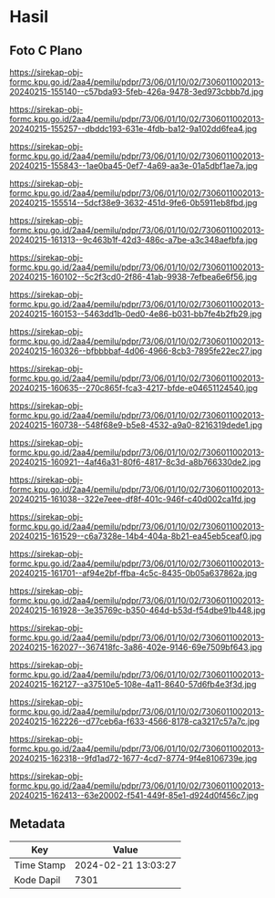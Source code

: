 # Hasil

## Foto C Plano

https://sirekap-obj-formc.kpu.go.id/2aa4/pemilu/pdpr/73/06/01/10/02/7306011002013-20240215-155140--c57bda93-5feb-426a-9478-3ed973cbbb7d.jpg

https://sirekap-obj-formc.kpu.go.id/2aa4/pemilu/pdpr/73/06/01/10/02/7306011002013-20240215-155257--dbddc193-631e-4fdb-ba12-9a102dd6fea4.jpg

https://sirekap-obj-formc.kpu.go.id/2aa4/pemilu/pdpr/73/06/01/10/02/7306011002013-20240215-155843--1ae0ba45-0ef7-4a69-aa3e-01a5dbf1ae7a.jpg

https://sirekap-obj-formc.kpu.go.id/2aa4/pemilu/pdpr/73/06/01/10/02/7306011002013-20240215-155514--5dcf38e9-3632-451d-9fe6-0b5911eb8fbd.jpg

https://sirekap-obj-formc.kpu.go.id/2aa4/pemilu/pdpr/73/06/01/10/02/7306011002013-20240215-161313--9c463b1f-42d3-486c-a7be-a3c348aefbfa.jpg

https://sirekap-obj-formc.kpu.go.id/2aa4/pemilu/pdpr/73/06/01/10/02/7306011002013-20240215-160102--5c2f3cd0-2f86-41ab-9938-7efbea6e6f56.jpg

https://sirekap-obj-formc.kpu.go.id/2aa4/pemilu/pdpr/73/06/01/10/02/7306011002013-20240215-160153--5463dd1b-0ed0-4e86-b031-bb7fe4b2fb29.jpg

https://sirekap-obj-formc.kpu.go.id/2aa4/pemilu/pdpr/73/06/01/10/02/7306011002013-20240215-160326--bfbbbbaf-4d06-4966-8cb3-7895fe22ec27.jpg

https://sirekap-obj-formc.kpu.go.id/2aa4/pemilu/pdpr/73/06/01/10/02/7306011002013-20240215-160635--270c865f-fca3-4217-bfde-e04651124540.jpg

https://sirekap-obj-formc.kpu.go.id/2aa4/pemilu/pdpr/73/06/01/10/02/7306011002013-20240215-160738--548f68e9-b5e8-4532-a9a0-8216319dede1.jpg

https://sirekap-obj-formc.kpu.go.id/2aa4/pemilu/pdpr/73/06/01/10/02/7306011002013-20240215-160921--4af46a31-80f6-4817-8c3d-a8b766330de2.jpg

https://sirekap-obj-formc.kpu.go.id/2aa4/pemilu/pdpr/73/06/01/10/02/7306011002013-20240215-161038--322e7eee-df8f-401c-946f-c40d002ca1fd.jpg

https://sirekap-obj-formc.kpu.go.id/2aa4/pemilu/pdpr/73/06/01/10/02/7306011002013-20240215-161529--c6a7328e-14b4-404a-8b21-ea45eb5ceaf0.jpg

https://sirekap-obj-formc.kpu.go.id/2aa4/pemilu/pdpr/73/06/01/10/02/7306011002013-20240215-161701--af94e2bf-ffba-4c5c-8435-0b05a637862a.jpg

https://sirekap-obj-formc.kpu.go.id/2aa4/pemilu/pdpr/73/06/01/10/02/7306011002013-20240215-161928--3e35769c-b350-464d-b53d-f54dbe91b448.jpg

https://sirekap-obj-formc.kpu.go.id/2aa4/pemilu/pdpr/73/06/01/10/02/7306011002013-20240215-162027--367418fc-3a86-402e-9146-69e7509bf643.jpg

https://sirekap-obj-formc.kpu.go.id/2aa4/pemilu/pdpr/73/06/01/10/02/7306011002013-20240215-162127--a37510e5-108e-4a11-8640-57d6fb4e3f3d.jpg

https://sirekap-obj-formc.kpu.go.id/2aa4/pemilu/pdpr/73/06/01/10/02/7306011002013-20240215-162226--d77ceb6a-f633-4566-8178-ca3217c57a7c.jpg

https://sirekap-obj-formc.kpu.go.id/2aa4/pemilu/pdpr/73/06/01/10/02/7306011002013-20240215-162318--9fd1ad72-1677-4cd7-8774-9f4e8106739e.jpg

https://sirekap-obj-formc.kpu.go.id/2aa4/pemilu/pdpr/73/06/01/10/02/7306011002013-20240215-162413--63e20002-f541-449f-85e1-d924d0f456c7.jpg


## Metadata

| Key        | Value               |
| ---------- | ------------------- |
| Time Stamp | 2024-02-21 13:03:27 |
| Kode Dapil | 7301                |



